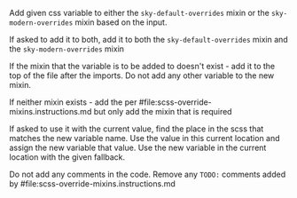 Add given css variable to either the `sky-default-overrides` mixin or the `sky-modern-overrides` mixin based on the input.

If asked to add it to both, add it to both the `sky-default-overrides` mixin and the `sky-modern-overrides` mixin

If the mixin that the variable is to be added to doesn't exist - add it to the top of the file after the imports. Do not add any other variable to the new mixin.

If neither mixin exists - add the per #file:scss-override-mixins.instructions.md but only add the mixin that is required

If asked to use it with the current value, find the place in the scss that matches the new variable name.
Use the value in this current location and assign the new variable that value.
Use the new variable in the current location with the given fallback.

Do not add any comments in the code.
Remove any `TODO:` comments added by #file:scss-override-mixins.instructions.md
